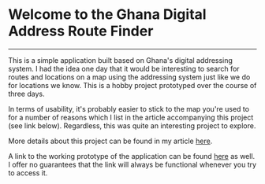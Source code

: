 # Welcome to the Ghana Digital Address Route Finder
<hr>
This is a simple application built based on Ghana's digital addressing system. I had the idea one day 
that it would be interesting to search for routes and locations on a map using the addressing system
just like we do for locations we know. This is a hobby project prototyped over the course of three days.

In terms of usability, it's probably easier to stick to the map you're used to for a number of reasons which I
list in the article accompanying this project (see link below).
Regardless, this was quite an interesting project to explore.

More details about this project can be found in my article [here](https://excel-chukwu.netlify.app/2022/11/06/building-a-ghana-digital-address-route-finder/).

A link to the working prototype of the application can be found [here](https://starfish-app-8xk6a.ondigitalocean.app/) as well. I offer no guarantees 
that the link will always be functional whenever you try to access it.
